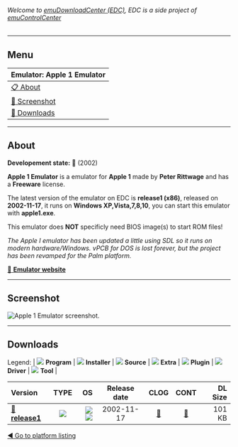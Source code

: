 ###### Welcome to [emuDownloadCenter (EDC)](https://github.com/PhoenixInteractiveNL/emuDownloadCenter/wiki/), EDC is a side project of [emuControlCenter](https://github.com/PhoenixInteractiveNL/emuControlCenter/wiki/)
***
## Menu
| **Emulator: Apple 1 Emulator** |
|:---------|
| [:clipboard: About](#about) |
| [:sunrise: Screenshot](#screenshot) |
| [:floppy_disk: Downloads](#downloads) |
***
## About
**Developement state:** :red_circle: (2002)

**Apple 1 Emulator** is a emulator for **Apple 1** made by **Peter Rittwage** and has a **Freeware** license.

The latest version of the emulator on EDC is **release1 (x86)**, released on **2002-11-17**, it runs on **Windows XP,Vista,7,8,10**, you can start this emulator with **apple1.exe**.

This emulator does **NOT** specificly need BIOS image(s) to start ROM files!

_The Apple I emulator has been updated a little using SDL so it runs on modern hardware/Windows. vPCB for DOS is lost forever, but the project has been revamped for the Palm platform._

[:link: **Emulator website**](http://www.rittwage.com/dp.php?pg=apple)
***
## Screenshot
![](https://raw.githubusercontent.com/PhoenixInteractiveNL/emuDownloadCenter/master/hooks/apple1/emulator_screen_01.jpg "Apple 1 Emulator screenshot.")
***
## Downloads
Legend: | 
![](https://raw.githubusercontent.com/wiki/PhoenixInteractiveNL/emuDownloadCenter/images_misc/icon_program_24.png) **Program** | 
![](https://raw.githubusercontent.com/wiki/PhoenixInteractiveNL/emuDownloadCenter/images_misc/icon_installer_24.png) **Installer** | 
![](https://raw.githubusercontent.com/wiki/PhoenixInteractiveNL/emuDownloadCenter/images_misc/icon_source_code_24.png) **Source** | 
![](https://raw.githubusercontent.com/wiki/PhoenixInteractiveNL/emuDownloadCenter/images_misc/icon_extra_24.png) **Extra** | 
![](https://raw.githubusercontent.com/wiki/PhoenixInteractiveNL/emuDownloadCenter/images_misc/icon_plugin_24.png) **Plugin** | 
![](https://raw.githubusercontent.com/wiki/PhoenixInteractiveNL/emuDownloadCenter/images_misc/icon_driver_24.png) **Driver** | 
![](https://raw.githubusercontent.com/wiki/PhoenixInteractiveNL/emuDownloadCenter/images_misc/icon_tool_24.png) **Tool** | 
 
| Version | TYPE | OS | Release date | CLOG | CONT | DL Size |
|:--------|:----:|---:|:------------:|:----:|:----:|--------:|
| [:floppy_disk: **release1**](https://github.com/PhoenixInteractiveNL/edc-repo0007/raw/master/apple1/release1.7z) | ![](https://raw.githubusercontent.com/wiki/PhoenixInteractiveNL/emuDownloadCenter/images_misc/icon_program_24.png) | ![](https://raw.githubusercontent.com/wiki/PhoenixInteractiveNL/emuDownloadCenter/images_misc/logo_windows_24.png)![](https://raw.githubusercontent.com/wiki/PhoenixInteractiveNL/emuDownloadCenter/images_misc/icon_32-bit_24.png) | 2002-11-17 | [:page_facing_up:](https://github.com/PhoenixInteractiveNL/edc-repo0007/blob/master/apple1/release1_changelog.txt) | [:mag_right:](https://github.com/PhoenixInteractiveNL/edc-repo0007/blob/master/apple1/release1_contents.txt) | 101 KB |

[:arrow_backward: Go to platform listing](https://github.com/PhoenixInteractiveNL/emuDownloadCenter/wiki/EDC-Platform-List)
